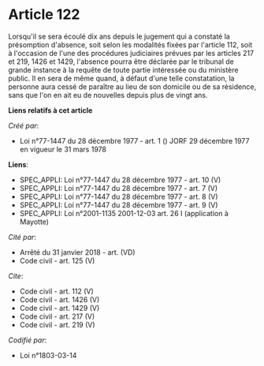 # Article 122

Lorsqu'il se sera écoulé dix ans depuis le jugement qui a constaté la présomption d'absence, soit selon les modalités fixées
par l'article 112, soit à l'occasion de l'une des procédures judiciaires prévues par les articles 217 et 219, 1426 et 1429,
l'absence pourra être déclarée par le tribunal de grande instance à la requête de toute partie intéressée ou du ministère
public. Il en sera de même quand, à défaut d'une telle constatation, la personne aura cessé de paraître au lieu de son
domicile ou de sa résidence, sans que l'on en ait eu de nouvelles depuis plus de vingt ans.

**Liens relatifs à cet article**

_Créé par_:

  - Loi n°77-1447 du 28 décembre 1977 - art. 1 () JORF 29 décembre 1977 en vigueur le 31 mars 1978

**Liens**:

  - SPEC_APPLI: Loi n°77-1447 du 28 décembre 1977 - art. 10 (V)
  - SPEC_APPLI: Loi n°77-1447 du 28 décembre 1977 - art. 7 (V)
  - SPEC_APPLI: Loi n°77-1447 du 28 décembre 1977 - art. 8 (V)
  - SPEC_APPLI: Loi n°77-1447 du 28 décembre 1977 - art. 9 (V)
  - SPEC_APPLI: Loi n°2001-1135 2001-12-03 art. 26 I (application à Mayotte)

_Cité par_:

  - Arrêté du 31 janvier 2018 - art. (VD)
  - Code civil - art. 125 (V)

_Cite_:

  - Code civil - art. 112 (V)
  - Code civil - art. 1426 (V)
  - Code civil - art. 1429 (V)
  - Code civil - art. 217 (V)
  - Code civil - art. 219 (V)

_Codifié par_:

  - Loi n°1803-03-14
